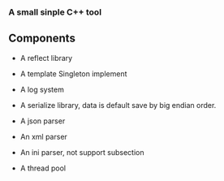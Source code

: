 ### A small sinple C++ tool

## Components

- A reflect library

- A template Singleton implement

- A log system

- A serialize library, data is default save by big endian order.

- A json parser

- An xml parser

- An ini parser, not support subsection

- A thread pool

